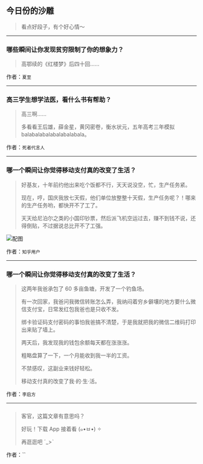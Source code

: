 ## 今日份的沙雕

> 看点好段子，有个好心情～


 
---

### 哪些瞬间让你发现贫穷限制了你的想象力？

> 高鄂续的《红楼梦》后四十回……


作者：`夏至`

---

### 高三学生想学法医，看什么书有帮助？

> 高三啊……
> 
> 多看看王后雄，薛金星，黄冈密卷，衡水状元，五年高考三年模拟 balabalabalabalabalabala。


作者：`死者代言人`

---

### 哪一个瞬间让你觉得移动支付真的改变了生活？

> 好基友，十年前约他出来吃个饭都不行，天天说没空，忙，生产任务紧。
> 
> 现在，哼，国庆我放七天假，他们单位放整整十天假，生产任务呢？！哪来的生产任务哟，都快开不了工了。
> 
> 天天给尼泊尔之类的小国印钞票，然后派飞机空运过去，赚不到钱不说，还得倒贴，不过据说总比开不了工强。



![配图](http://pic3.zhimg.com/70/v2-2b8dc3e1c8dd800449f529235c54aa96_b.jpg)


作者：`知乎用户`

---

### 哪一个瞬间让你觉得移动支付真的改变了生活？

> 这两年我爸承包了 60 多亩鱼塘，开发了一个钓鱼场。
> 
> 有一次回家，我爸问我微信转账怎么弄，我纳闷着穷乡僻壤的地方要什么微信支付宝，日常发红包我爸也是只收不发。
> 
> 绑卡验证码支付密码的事怕我爸搞不清楚，于是我就把我的微信二维码打印出来贴了墙上。
> 
> 两天后，我发现我的钱包余额每天都在涨涨涨。
> 
> 粗略盘算了一下，一个月能收到我一半的工资。
> 
> 不禁感叹，这副业来钱好轻松。
> 
> 移动支付真的改变了我·的·生·活。


作者：`李启方`

---

### 

> 客官，这篇文章有意思吗？
> 
> 好玩！下载 App 接着看 (๑•ㅂ•) ✧
> 
> 再逛逛吧 ˊ_>ˋ  


作者：``